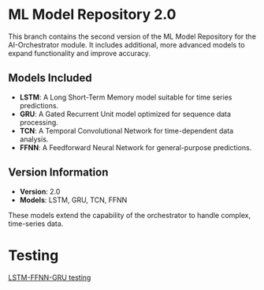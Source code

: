 # ML Model Repository 2.0

This branch contains the second version of the ML Model Repository for the AI-Orchestrator module. It includes additional, more advanced models to expand functionality and improve accuracy.

## Models Included
- **LSTM**: A Long Short-Term Memory model suitable for time series predictions.
- **GRU**: A Gated Recurrent Unit model optimized for sequence data processing.
- **TCN**: A Temporal Convolutional Network for time-dependent data analysis.
- **FFNN**: A Feedforward Neural Network for general-purpose predictions.

## Version Information
- **Version**: 2.0
- **Models**: LSTM, GRU, TCN, FFNN

These models extend the capability of the orchestrator to handle complex, time-series data.

# Testing
[LSTM-FFNN-GRU testing](https://github.com/Javad-Forough/ai-orchestrator/blob/model-repository-2.0/ml-models/LSTM-FFNN-GRU-TCN/README.md)
